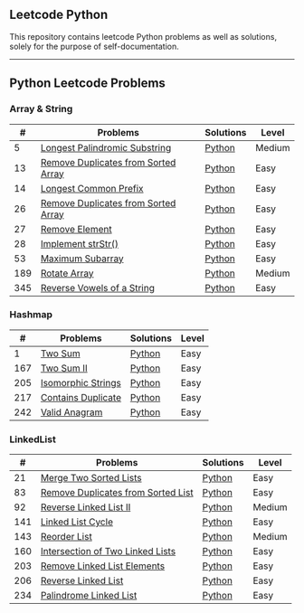 ## Leetcode Python 
This repository contains leetcode Python problems as well as solutions, solely for the purpose of self-documentation.

---

## Python Leetcode Problems

### Array & String
| \# | Problems | Solutions | Level|
|----|----------|-----------|------|
| 5 | [Longest Palindromic Substring](https://leetcode.com/problems/longest-palindromic-substring/) | [Python](./Array%20%26%20String/5.%20Longest%20Palindromic%20Substring.py) | Medium |
| 13 | [Remove Duplicates from Sorted Array](https://leetcode.com/problems/roman-to-integer/) | [Python](./Array%20%26%20String/13.%20Roman%20to%20Integer.py) | Easy |
| 14 | [Longest Common Prefix](https://leetcode.com/problems/longest-common-prefix/) | [Python](./Array%20%26%20String/14.%20Longest%20Common%20Prefix.py) | Easy |
| 26 | [Remove Duplicates from Sorted Array](https://leetcode.com/problems/remove-duplicates-from-sorted-array/) | [Python](./Array%20%26%20String/26.%20Remove%20Duplicates%20from%20Sorted%20Array.py) | Easy |
| 27 | [Remove Element](https://leetcode.com/problems/remove-element/) | [Python](./Array%20%26%20String/27.%20Remove%20Element.py) | Easy |
| 28 | [Implement strStr()](https://leetcode.com/problems/implement-strstr/) | [Python](./Array%20%26%20String/28.%20Implement%20strStr().py) | Easy |
| 53 | [Maximum Subarray](https://leetcode.com/problems/maximum-subarray/) | [Python](./Array%20%26%20String/53.%20Maximum%20Subarray.py) | Easy |
| 189 | [Rotate Array](https://leetcode.com/problems/rotate-array/) | [Python](./Array%20%26%20String/189.%20Rotate%20Array.py) | Medium |
| 345 | [Reverse Vowels of a String](https://leetcode.com/problems/reverse-vowels-of-a-string/) | [Python](./Array%20%26%20String/345.%20Reverse%20Vowels%20of%20a%20String.py) | Easy |


### Hashmap
| \# | Problems | Solutions | Level|
|----|----------|-----------|------|
| 1 | [Two Sum](https://leetcode.com/problems/two-sum/) | [Python](./Hashmap/1%20Two%20Sum.py) | Easy |
| 167 | [Two Sum II](https://leetcode.com/problems/two-sum-ii-input-array-is-sorted/) | [Python](./Hashmap/167.%20Two%20Sum%20II.py) | Easy |
| 205 | [Isomorphic Strings](https://leetcode.com/problems/isomorphic-strings/) | [Python](./) | Easy |
| 217 | [Contains Duplicate](https://leetcode.com/problems/contains-duplicate/) | [Python](./) | Easy |
| 242 | [Valid Anagram](https://leetcode.com/problems/valid-anagram/) | [Python](./) | Easy |


### LinkedList
| \# | Problems | Solutions | Level|
|----|----------|-----------|------|
| 21 | [Merge Two Sorted Lists](https://leetcode.com/problems/merge-two-sorted-lists/) | [Python](./LinkedList/21.%20Merge%20Two%20Sorted%20Lists.py) | Easy |
| 83 | [Remove Duplicates from Sorted List](https://leetcode.com/problems/remove-duplicates-from-sorted-list/) | [Python](./LinkedList/83.%20Remove%20Duplicates%20from%20Sorted%20List.py) | Easy |
| 92 | [Reverse Linked List II](https://leetcode.com/problems/reverse-linked-list-ii/) | [Python](./LinkedList/92.%20Reverse%20Linked%20List%20II.py) | Medium |
| 141 | [Linked List Cycle](https://leetcode.com/problems/merge-two-sorted-lists/) | [Python](./LinkedList/141.%20Linked%20List%20Cycle.py) | Easy |
| 143 | [Reorder List](https://leetcode.com/problems/reorder-list/) | [Python](./LinkedList/143.%20Reorder%20List.py) | Medium |
| 160 | [Intersection of Two Linked Lists](https://leetcode.com/problems/intersection-of-two-linked-lists/) | [Python](./LinkedList/160.%20Intersection%20of%20Two%20Linked%20Lists.py) | Easy |
| 203 | [Remove Linked List Elements](https://leetcode.com/problems/remove-linked-list-elements/) | [Python](./LinkedList/203.%20Remove%20Linked%20List%20Elements.py) | Easy |
| 206 | [Reverse Linked List](https://leetcode.com/problems/merge-two-sorted-lists/) | [Python](./LinkedList/206.%20Reverse%20Linked%20List.py) | Easy |
| 234 | [Palindrome Linked List](https://leetcode.com/problems/palindrome-linked-list/) | [Python](./LinkedList/234.%20Palindrome%20Linked%20List.py) | Easy |






